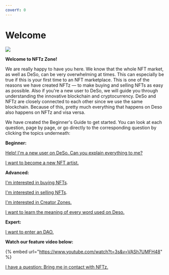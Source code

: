 ```yaml
---
coverY: 0
---
```


# Welcome

![](<.gitbook/assets/Logo\_blackgrey 4000x2000.png>)

**Welcome to NFTz Zone!**&#x20;



We are really happy to have you here. We know that the whole NFT market, as well as DeSo, can be very overwhelming at times. This can especially be true if this is your first time to an NFT marketplace. This is one of the reasons we have created NFTz — to make buying and selling NFTs as easy as possible. Also if you're a new user to DeSo, we will guide you through understanding the innovative blockchain and cryptocurrency. DeSo and NFTz are closely connected to each other since we use the same blockchain.  Because of this, pretty much everything that happens on Deso also happens on NFTz and visa versa.

We have created the Beginner's Guide to get started. You can look at each question, page by page, or go directly to the corresponding question by clicking the topics underneath:



**Beginner:**

[Help! I'm a new user on DeSo. Can you explain everything to me?](beginners-guide/welcome/what-is-the-deso-blockchain.md)&#x20;

[I want to become a new NFT artist. ](nft-artist/how-to-become-an-nft-artist-intro/)



**Advanced:**

[I'm interested in buying NFTs](nft/buying-nft-intro/).

[I'm interested in selling NFTs](nft/selling-nft-intro/).

[I'm interested in Creator Zones.](creator-zone/creator-zone-intro/)

[I want to learn the meaning of every word used on Deso. ](lexicon/lexicon-intro.md)



**Expert:**

[I want to enter an DAO.](nft/buying-nft-intro/how-do-you-buy-a-dao.md)



**Watch our feature video below:**

{% embed url="https://www.youtube.com/watch?t=3s&v=VASh7UMFH48" %}

[I have a question: Bring me in contact with NFTz.](contact-socials/contact-social-intro/)



&#x20;
